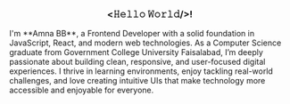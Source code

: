 <h3 align="center"> <𝙷𝚎𝚕𝚕𝚘 𝚆𝚘𝚛𝚕𝚍/>!</h3>
I'm **Amna BB**, a Frontend Developer with a solid foundation in JavaScript, React, and modern web technologies. As a Computer Science graduate from Government College University Faisalabad, I’m deeply passionate about building clean, responsive, and user-focused digital experiences. I thrive in learning environments, enjoy tackling real-world challenges, and love creating intuitive UIs that make technology more accessible and enjoyable for everyone.


 

